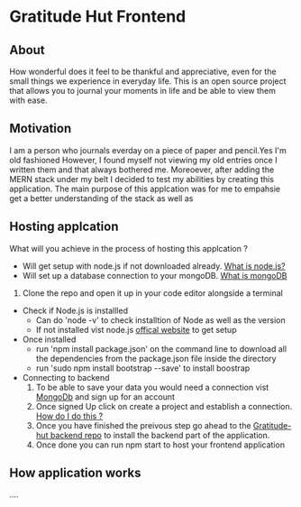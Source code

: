 
# Gratitude Hut Frontend

## About 
How wonderful does it feel to be thankful and appreciative, even for the small things we experience in everyday life.
This is an open source project that allows you to journal your moments in life and be able to view them with ease.

## Motivation 
I am a person who journals everday on a piece of paper and pencil.Yes I'm old fashioned However, I found myself not viewing my old entries once I written them and that always bothered me. Moreoever, after adding the MERN stack under my belt I decided to test my abilities by creating this application. The main purpose of this applcation was for me to empahsie  get a better understanding of the stack as well as



## Hosting applcation 

What will you achieve in the process of hosting this applcation ? 
   * Will get setup with node.js if not downloaded already. [What is node.js?](https://www.w3schools.com/nodejs/nodejs_intro.asp)
   * Will set up a database connection to your mongoDB. [What is mongoDB](https://www.mongodb.com/what-is-mongodb)


1.  Clone the repo and open it up in your code editor alongside a terminal  

* Check if Node.js is installled
   * Can do 'node -v' to check installtion of Node as well as the version
   * If not installed vist node.js  [offical website](https://nodejs.org/en/download/) to get setup
* Once installed 
  * run 'npm install package.json' on the command line to download all the dependencies from the package.json file inside the directory  
  * run 'sudo npm install bootstrap --save' to install boostrap 
* Connecting to backend
  1. To be able to save your data you would need a connection vist [MongoDb](https://account.mongodb.com/account/login) and sign up for an account 
  2. Once signed Up click on create a project and establish a connection. [How do I do this ?](https://docs.google.com/document/d/1Z9CbmnJI7R-O6_GgIDGlIDsYpQLsg0j7tBXuxvvvf6g/edit?usp=sharing)
  3.  Once you have finished the preivous step go ahead to the [Gratitude-hut backend repo](https://github.com/stammareddi/gratitude-hut-backend) to install the backend part of the application.
  4. Once done you can run npm start to host your frontend application





## How application works 
....
